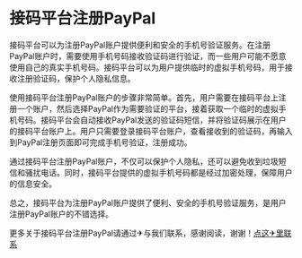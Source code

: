 # 接码平台注册PayPal

接码平台可以为注册PayPal账户提供便利和安全的手机号验证服务。在注册PayPal账户时，需要使用手机号码接收验证码进行验证，而一些用户可能不愿意使用自己的真实手机号码。接码平台可以为用户提供临时的虚拟手机号码，用于接收注册验证码，保护个人隐私信息。

使用接码平台注册PayPal账户的步骤非常简单。首先，用户需要在接码平台上注册一个账户，然后选择PayPal作为需要验证的平台，接着获取一个临时的虚拟手机号码。接码平台会自动接收PayPal发送的验证码短信，并将验证码展示在用户的接码平台账户上。用户只需要登录接码平台账户，查看接收到的验证码，再输入到PayPal注册页面即可完成手机号验证，注册成功。

通过接码平台注册PayPal账户，不仅可以保护个人隐私，还可以避免收到垃圾短信和骚扰电话。同时，接码平台提供的虚拟手机号码都是经过加密处理，保障用户的信息安全。

总之，接码平台为注册PayPal账户提供了便利、安全的手机号验证服务，是用户注册PayPal账户的不错选择。

更多关于接码平台注册PayPal请通过✈与我们联系，感谢阅读，谢谢！[点这✈里联系](https://b.k02.cc)